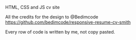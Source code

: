 HTML, CSS and JS cv site

All the credits for the design to @Bedimcode
https://github.com/bedimcode/responsive-resume-cv-smith

Every row of code is written by me, not copy pasted.
